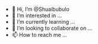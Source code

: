 - 👋 Hi, I’m @Shuaibubulo
- 👀 I’m interested in ...
- 🌱 I’m currently learning ...
- 💞️ I’m looking to collaborate on ...
- 📫 How to reach me ...

<!---
Shuaibubulo/Shuaibubulo is a ✨ special ✨ repository because its `README.md` (this file) appears on your GitHub profile.
You can click the Preview link to take a look at your changes.
--->
